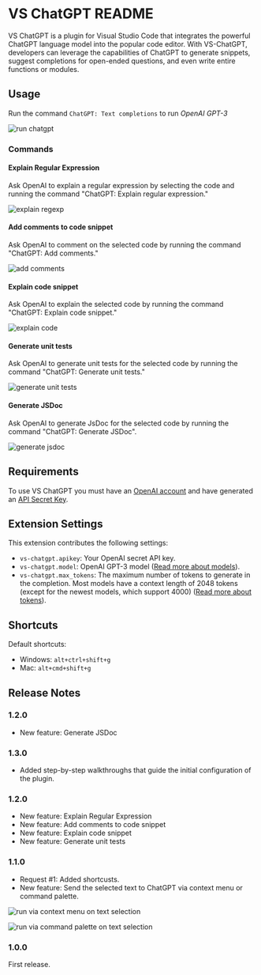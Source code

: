 # VS ChatGPT README

VS ChatGPT is a plugin for Visual Studio Code that integrates the powerful ChatGPT language model into the popular code editor. With VS-ChatGPT, developers can leverage the capabilities of ChatGPT to generate snippets, suggest completions for open-ended questions, and even write entire functions or modules.

## Usage

Run the command `ChatGPT: Text completions` to run _OpenAI GPT-3_

![run chatgpt](images/vs-chatgpt.gif)

### Commands

#### **Explain Regular Expression**

Ask OpenAI to explain a regular expression by selecting the code and running the command "ChatGPT: Explain regular expression."

![explain regexp](images/vs-chatgpt-explain-regexp.gif)

#### **Add comments to code snippet**

Ask OpenAI to comment on the selected code by running the command "ChatGPT: Add comments."

![add comments](images/vs-chatgpt-add-comments.gif)

#### **Explain code snippet**

Ask OpenAI to explain the selected code by running the command "ChatGPT: Explain code snippet."

![explain code](images/vs-chatgpt-explain-code.gif)

#### **Generate unit tests**

Ask OpenAI to generate unit tests for the selected code by running the command "ChatGPT: Generate unit tests."

![generate unit tests](images/vs-chatgpt-unit-tests.gif)

#### **Generate JSDoc**

Ask OpenAI to generate JsDoc for the selected code by running the command "ChatGPT: Generate JSDoc".

![generate jsdoc](images/vs-chatgpt-jsdoc.gif)

## Requirements

To use VS ChatGPT you must have an [OpenAI account](https://beta.openai.com/) and have generated an [API Secret Key](https://beta.openai.com/account/api-keys).

## Extension Settings

This extension contributes the following settings:

- `vs-chatgpt.apikey`: Your OpenAI secret API key.
- `vs-chatgpt.model`: OpenAI GPT-3 model ([Read more about models](https://beta.openai.com/docs/models/gpt-3)).
- `vs-chatgpt.max_tokens`: The maximum number of tokens to generate in the completion. Most models have a context length of 2048 tokens (except for the newest models, which support 4000) ([Read more about tokens](https://beta.openai.com/docs/models/gpt-3)).

## Shortcuts

Default shortcuts:

- Windows: `alt+ctrl+shift+g`
- Mac: `alt+cmd+shift+g`

## Release Notes

### 1.2.0

- New feature: Generate JSDoc

### 1.3.0

- Added step-by-step walkthroughs that guide the initial configuration of the plugin.

### 1.2.0

- New feature: Explain Regular Expression
- New feature: Add comments to code snippet
- New feature: Explain code snippet
- New feature: Generate unit tests

### 1.1.0

- Request #1: Added shortcusts.
- New feature: Send the selected text to ChatGPT via context menu or command palette.

![run via context menu on text selection](images/vs-chatgpt-context.gif)

![run via command palette on text selection](images/vs-chatgpt-text-sel-command.gif)

### 1.0.0

First release.
